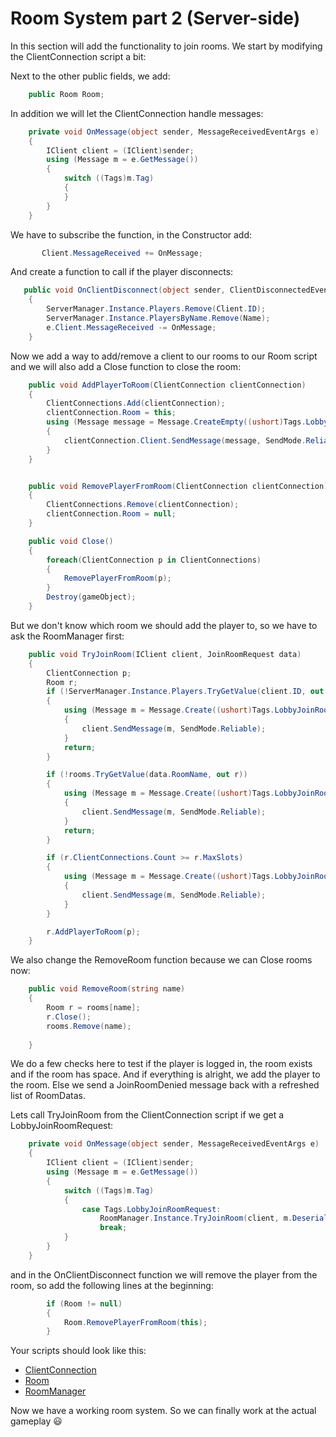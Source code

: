 # Room System part 2 (Server-side)

In this section will add the functionality to join rooms.
We start by modifying the ClientConnection script a bit:

Next to the other public fields, we add:
```csharp
    public Room Room;
```

In addition we will let the ClientConnection handle messages:
```csharp
    private void OnMessage(object sender, MessageReceivedEventArgs e)
    {
        IClient client = (IClient)sender;
        using (Message m = e.GetMessage())
        {
            switch ((Tags)m.Tag)
            {
            }
        }
    }
```

We have to subscribe the function, in the Constructor add:
```csharp
       Client.MessageReceived += OnMessage;
```

And create a function to call if the player disconnects:
```csharp
   public void OnClientDisconnect(object sender, ClientDisconnectedEventArgs e)
    {
        ServerManager.Instance.Players.Remove(Client.ID);
        ServerManager.Instance.PlayersByName.Remove(Name);
        e.Client.MessageReceived -= OnMessage;
    }
```

Now we add a way to add/remove a client to our rooms to our Room script and we will also add a Close function to close the room:
```csharp
    public void AddPlayerToRoom(ClientConnection clientConnection)
    {
        ClientConnections.Add(clientConnection);
        clientConnection.Room = this;
        using (Message message = Message.CreateEmpty((ushort)Tags.LobbyJoinRoomAccepted))
        {
            clientConnection.Client.SendMessage(message, SendMode.Reliable);
        }
    }


    public void RemovePlayerFromRoom(ClientConnection clientConnection)
    {
        ClientConnections.Remove(clientConnection);
     	clientConnection.Room = null;
    }

    public void Close()
    {
        foreach(ClientConnection p in ClientConnections)
        {
            RemovePlayerFromRoom(p);
        }
        Destroy(gameObject);
    }
```

But we don't know which room we should add the player to, so we have to ask the RoomManager first:
```csharp
    public void TryJoinRoom(IClient client, JoinRoomRequest data)
    {
        ClientConnection p;
        Room r;
        if (!ServerManager.Instance.Players.TryGetValue(client.ID, out p))
        {
            using (Message m = Message.Create((ushort)Tags.LobbyJoinRoomDenied, new LobbyInfoData(GetRoomDataList())))
            {
                client.SendMessage(m, SendMode.Reliable);
            }
            return;
        }

        if (!rooms.TryGetValue(data.RoomName, out r))
        {
            using (Message m = Message.Create((ushort)Tags.LobbyJoinRoomDenied, new LobbyInfoData(GetRoomDataList())))
            {
                client.SendMessage(m, SendMode.Reliable);
            }
            return;
        }

        if (r.ClientConnections.Count >= r.MaxSlots)
        {
            using (Message m = Message.Create((ushort)Tags.LobbyJoinRoomDenied, new LobbyInfoData(GetRoomDataList())))
            {
                client.SendMessage(m, SendMode.Reliable);
            }
        }

        r.AddPlayerToRoom(p);
    }
```

We also change the RemoveRoom function because we can Close rooms now:
```csharp
    public void RemoveRoom(string name)
    {
        Room r = rooms[name];
        r.Close();
        rooms.Remove(name);
        
    }
```

We do a few checks here to test if the player is logged in, the room exists and if the room has space. And if everything is alright, we add the player to the room. Else we send a JoinRoomDenied message back with a refreshed list of RoomDatas.

Lets call TryJoinRoom from the ClientConnection script if we get a LobbyJoinRoomRequest:
```csharp
    private void OnMessage(object sender, MessageReceivedEventArgs e)
    {
        IClient client = (IClient)sender;
        using (Message m = e.GetMessage())
        {
            switch ((Tags)m.Tag)
            {
                case Tags.LobbyJoinRoomRequest:
                    RoomManager.Instance.TryJoinRoom(client, m.Deserialize<JoinRoomRequest>());
                    break;
            }
        }
    }
```

and in the OnClientDisconnect function we will remove the player from the room, so add the following lines at the beginning:
```csharp
        if (Room != null)
        {
            Room.RemovePlayerFromRoom(this);
        }
```

Your scripts should look like this:

- [ClientConnection](https://pastebin.com/VixNs1q9)
- [Room](https://pastebin.com/MHPGRAbj)
- [RoomManager](https://pastebin.com/j9eXBM5h)

Now we have a working room system. So we can finally work at the actual gameplay :smiley: 
